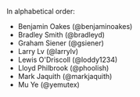 In alphabetical order:

* Benjamin Oakes (@benjaminoakes)
* Bradley Smith (@bradleyd)
* Graham Siener (@gsiener)
* Larry Lv (@larrylv)
* Lewis O'Driscoll (@loddy1234)
* Lloyd Philbrook (@phoolish)
* Mark Jaquith (@markjaquith)
* Mu Ye (@yemutex)
